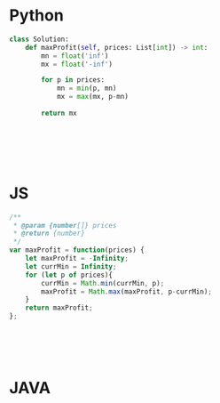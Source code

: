 # Python

```python
class Solution:
    def maxProfit(self, prices: List[int]) -> int:
        mn = float('inf')
        mx = float('-inf')

        for p in prices:
            mn = min(p, mn)
            mx = max(mx, p-mn)
        
        return mx
        
```

<br />
<br />
<br />

# JS
```js
/**
 * @param {number[]} prices
 * @return {number}
 */
var maxProfit = function(prices) {
    let maxProfit = -Infinity;
    let currMin = Infinity;
    for (let p of prices){
        currMin = Math.min(currMin, p);
        maxProfit = Math.max(maxProfit, p-currMin);
    }
    return maxProfit;
};
```

<br />
<br />
<br />

# JAVA
```java

```
